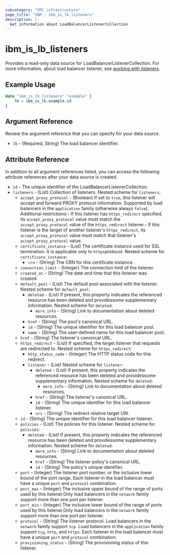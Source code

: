 ```yaml
---
subcategory: "VPC infrastructure"
page_title: "IBM : ibm_is_lb_listeners"
description: |-
  Get information about LoadBalancerListenerCollection
---
```


# ibm_is_lb_listeners

Provides a read-only data source for LoadBalancerListenerCollection. For more information, about load balancer listener, see [working with listeners](https://cloud.ibm.com/docs/vpc?topic=vpc-nlb-listeners).
## Example Usage

```terraform
data "ibm_is_lb_listeners" "example" {
	lb = ibm_is_lb.example.id
}
```

## Argument Reference

Review the argument reference that you can specify for your data source.

- `lb` - (Required, String) The load balancer identifier.

## Attribute Reference

In addition to all argument references listed, you can access the following attribute references after your data source is created.

- `id` - The unique identifier of the LoadBalancerListenerCollection.
- `listeners` - (List) Collection of listeners.
	Nested scheme for `listeners`:
	- `accept_proxy_protocol` - (Boolean) If set to `true`, this listener will accept and forward PROXY protocol information. Supported by load balancers in the `application` family (otherwise always `false`). Additional restrictions:- If this listener has `https_redirect` specified, its `accept_proxy_protocol` value must  match the `accept_proxy_protocol` value of the `https_redirect` listener.- If this listener is the target of another listener's `https_redirect`, its  `accept_proxy_protocol` value must match that listener's `accept_proxy_protocol` value.
	- `certificate_instance` - (List) The certificate instance used for SSL termination. It is applicable only to `https`protocol.
		Nested scheme for `certificate_instance`:
		- `crn` - (String) The CRN for this certificate instance.
    - `connection_limit` - (Integer) The connection limit of the listener.
    - `created_at` - (String) The date and time that this listener was created.
    - `default_pool` - (List) The default pool associated with the listener.
		Nested scheme for `default_pool`:
    	- `deleted` - (List) If present, this property indicates the referenced resource has been deleted and providessome supplementary information.
			Nested scheme for `deleted`:
    		- `more_info` - (String) Link to documentation about deleted resources.
		- `href` - (String) The pool's canonical URL.
		- `id` - (String) The unique identifier for this load balancer pool.
		- `name` - (String) The user-defined name for this load balancer pool.
	- `href` - (String) The listener's canonical URL.
	- `https_redirect` - (List) If specified, the target listener that requests are redirected to.
		Nested scheme for `https_redirect`:
		- `http_status_code` - (Integer) The HTTP status code for this redirect.
		- `listener` - (List)
			Nested scheme for `listener`:
			- `deleted` - (List) If present, this property indicates the referenced resource has been deleted and providessome supplementary information.
				Nested scheme for `deleted`:
				- `more_info` - (String) Link to documentation about deleted resources.
			- `href` - (String) The listener's canonical URL.
        	- `id` - (String) The unique identifier for this load balancer listener.
    		- `uri` - (String) The redirect relative target URI.
	- `id` - (String) The unique identifier for this load balancer listener.
	- `policies` - (List) The policies for this listener.
		Nested scheme for `policies`:
		- `deleted` - (List) If present, this property indicates the referenced resource has been deleted and providessome supplementary information.
			Nested scheme for `deleted`:
			- `more_info` - (String) Link to documentation about deleted resources.
    		- `href` - (String) The listener policy's canonical URL.
    		- `id` - (String) The policy's unique identifier.
	- `port` - (Integer) The listener port number, or the inclusive lower bound of the port range. Each listener in the load balancer must have a unique `port` and `protocol` combination.
	- `port_max` - (Integer) The inclusive upper bound of the range of ports used by this listener.Only load balancers in the `network` family support more than one port per listener.
	- `port_min` - (Integer) The inclusive lower bound of the range of ports used by this listener.Only load balancers in the `network` family support more than one port per listener.
	- `protocol` - (String) The listener protocol. Load balancers in the `network` family support `tcp`. Load balancers in the `application` family support `tcp`, `http`, and `https`. Each listener in the load balancer must have a unique `port` and `protocol` combination.
	- `provisioning_status` - (String) The provisioning status of this listener.

